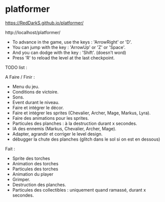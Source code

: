 # platformer

https://RedDarkS.github.io/platformer/

http://localhost/platformer/

- To advance in the game, use the keys : 'ArrowRight' or 'D'.
- You can jump with the key : 'ArrowUp' or 'Z' or 'Space'.
- And you can dodge with the key : 'Shift'. (doesn't word)
- Press 'R' to reload the level at the last checkpoint.

TODO list :

A Faire / Finir :

- Menu du jeu.
- Conditions de victoire.
- Sons.
- Event durant le niveau.
- Faire et intégrer le décor.
- Faire et intégrer les sprites (Chevalier, Archer, Mage, Markus, Lyra).
- Faire des animations pour les sprites.
- Particules des planches : à la destruction durant x secondes.
- IA des ennemis (Markus, Chevalier, Archer, Mage).
- Adapter, agrandir et corriger le level design.
- débugger la chute des planches (glitch dans le sol si on est en dessous)

Fait :

- Sprite des torches
- Animation des torches
- Particules des torches
- Animation du player
- Grimper.
- Destruction des planches.
- Particules des collectibles : uniquement quand ramassé, durant x secondes.
